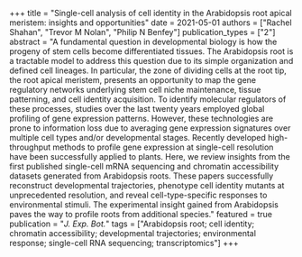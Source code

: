 +++
title = "Single-cell analysis of cell identity in the Arabidopsis root apical meristem: insights and opportunities"
date = 2021-05-01
authors = ["Rachel Shahan", "Trevor M Nolan", "Philip N Benfey"]
publication_types = ["2"]
abstract = "A fundamental question in developmental biology is how the progeny of stem cells become differentiated tissues. The Arabidopsis root is a tractable model to address this question due to its simple organization and defined cell lineages. In particular, the zone of dividing cells at the root tip, the root apical meristem, presents an opportunity to map the gene regulatory networks underlying stem cell niche maintenance, tissue patterning, and cell identity acquisition. To identify molecular regulators of these processes, studies over the last twenty years employed global profiling of gene expression patterns. However, these technologies are prone to information loss due to averaging gene expression signatures over multiple cell types and/or developmental stages. Recently developed high-throughput methods to profile gene expression at single-cell resolution have been successfully applied to plants. Here, we review insights from the first published single-cell mRNA sequencing and chromatin accessibility datasets generated from Arabidopsis roots. These papers successfully reconstruct developmental trajectories, phenotype cell identity mutants at unprecedented resolution, and reveal cell-type-specific responses to environmental stimuli. The experimental insight gained from Arabidopsis paves the way to profile roots from additional species."
featured = true
publication = "*J. Exp. Bot.*"
tags = ["Arabidopsis root; cell identity; chromatin accessibility; developmental trajectories; environmental response; single-cell RNA sequencing; transcriptomics"]
+++

